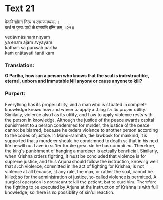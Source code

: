 # Text 21

वेदाविनाशिनं नित्यं य एनमजमव्ययम् ।  
कथं स पुरुषः पार्थ कं घातयति हन्ति कम् ॥२१॥

vedāvināśinaḿ nityaḿ  
ya enam ajam avyayam  
kathaḿ sa puruṣaḥ pārtha  
kaḿ ghātayati hanti kam



### Translation:

**O Partha, how can a person who knows that the soul is indestructible, eternal, unborn and immutable kill anyone or cause anyone to kill?**

### Purport:

Everything has its proper utility, and a man who is situated in complete knowledge knows how and where to apply a thing for its proper utility. Similarly, violence also has its utility, and how to apply violence rests with the person in knowledge. Although the justice of the peace awards capital punishment to a person condemned for murder, the justice of the peace cannot be blamed, because he orders violence to another person according to the codes of justice. In Manu-samhita, the lawbook for mankind, it is supported that a murderer should be condemned to death so that in his next life he will not have to suffer for the great sin he has committed. Therefore, the king's punishment of hanging a murderer is actually beneficial. Similarly, when Krishna orders fighting, it must be concluded that violence is for supreme justice, and thus Arjuna should follow the instruction, knowing well that such violence, committed in the act of fighting for Krishna, is not violence at all because, at any rate, the man, or rather the soul, cannot be killed; so for the administration of justice, so-called violence is permitted. A surgical operation is not meant to kill the patient, but to cure him. Therefore the fighting to be executed by Arjuna at the instruction of Krishna is with full knowledge, so there is no possibility of sinful reaction.